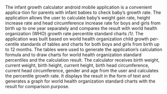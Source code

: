 The infant growth calculator android mobile application is a convenient applica-tion for parents with infant babies to check baby’s growth rate. The application allows the user to calculate baby’s weight gain rate, height increase rate and head circumference increase rate for boys and girls from birth up to one year separately and compares the result with world health organization (WHO) growth rate percentile standard charts /1/. 
The application was built based on world health organization child growth per-centile standards of tables and charts for both boys and girls from birth up to 12 months. The tables were used to generate the application’s calculation formula and to draw charts for world health organization standard percentiles and the calculation result. 
The calculator receives birth weight, current weight, birth height, current height, birth head circumference, current head circumference, gender and age from the user and calculates the percentile growth rate. It displays the result in the form of text and generates a graph for world health organization standard charts with the result for comparison purpose.
